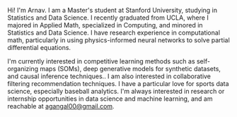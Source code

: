 Hi! I'm Arnav. I am a Master's student at Stanford University, studying in Statistics and Data Science. I recently graduated from UCLA, where I majored in Applied Math, specialized in Computing, and minored in Statistics and Data Science. I have research experience in computational math, particularly in using physics-informed neural networks to solve partial differential equations. 

I'm currently interested in competitive learning methods such as self-organizing maps (SOMs), deep generative models for synthetic datasets, and causal inference techniques.. I am also interested in collaborative filtering recommendation techniques. I have a particular love for sports data science, especially baseball analytics. I'm always interested in research or internship opportunities in data science and machine learning, and am reachable at agangal00@gmail.com.

<!---
arnavgangal/arnavgangal is a ✨ special ✨ repository because its `README.md` (this file) appears on your GitHub profile.
You can click the Preview link to take a look at your changes.
--->
